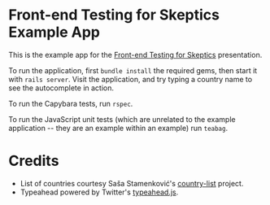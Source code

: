 # Front-end Testing for Skeptics Example App

This is the example app for the [Front-end Testing for Skeptics](http://www.recursion.org/2013/4/27/speaking-at-railsconf-2013) presentation.

To run the application, first `bundle install` the required gems, then start it with `rails server`. Visit the application, and try typing a country name to see the autocomplete in action.

To run the Capybara tests, run `rspec`.

To run the JavaScript unit tests (which are unrelated to the example application -- they are an example within an example) run `teabag`.

# Credits

* List of countries courtesy Saša Stamenković's [country-list](https://github.com/umpirsky/country-list) project.
* Typeahead powered by Twitter's [typeahead.js](http://twitter.github.io/typeahead.js/).
